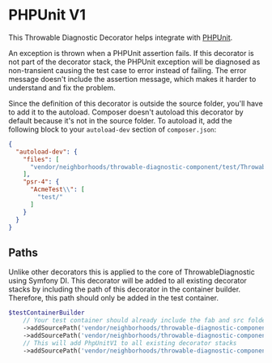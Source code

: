 # PHPUnit V1
This Throwable Diagnostic Decorator helps integrate with [PHPUnit](https://github.com/sebastianbergmann/phpunit).

An exception is thrown when a PHPUnit assertion fails. If this decorator is not part of the decorator stack, the PHPUnit exception will be diagnosed as non-transient causing the test case to error instead of failing. The error message doesn't include the assertion message, which makes it harder to understand and fix the problem.

Since the definition of this decorator is outside the source folder, you'll have to add it to the autoload.
Composer doesn't autoload this decorator by default because it's not in the source folder. To autoload it, add the following block to your `autoload-dev` section of `composer.json`:
```json
{
  "autoload-dev": {
    "files": [
      "vendor/neighborhoods/throwable-diagnostic-component/test/ThrowableDiagnosticV1Decorators/PhpUnitV1/PhpUnitDecorator.php"
    ],
    "psr-4": {
      "AcmeTest\\": [
        "test/"
      ]
    }
  }
}
```

## Paths
Unlike other decorators this is applied to the core of ThrowableDiagnostic using Symfony DI. This decorator will be added to all existing decorator stacks by including the path of this decorator in the container builder. Therefore, this path should only be added in the test container.

```php
$testContainerBuilder
    // Your test container should already include the fab and src folders of ThrowableDiagnosticV1
    ->addSourcePath('vendor/neighborhoods/throwable-diagnostic-component/fab/ThrowableDiagnosticV1')
    ->addSourcePath('vendor/neighborhoods/throwable-diagnostic-component/src/ThrowableDiagnosticV1')
    // This will add PhpUnitV1 to all existing decorator stacks
    ->addSourcePath('vendor/neighborhoods/throwable-diagnostic-component/test/ThrowableDiagnosticV1Decorators/PhpUnitV1');
```
